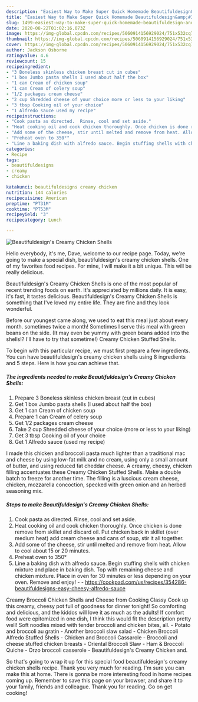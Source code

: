 ```yaml
---
description: "Easiest Way to Make Super Quick Homemade Beautifuldesign&amp;#39;s Creamy Chicken Shells"
title: "Easiest Way to Make Super Quick Homemade Beautifuldesign&amp;#39;s Creamy Chicken Shells"
slug: 1499-easiest-way-to-make-super-quick-homemade-beautifuldesign-and-39-s-creamy-chicken-shells
date: 2020-08-22T01:02:16.073Z
image: https://img-global.cpcdn.com/recipes/5060914156929024/751x532cq70/beautifuldesigns-creamy-chicken-shells-recipe-main-photo.jpg
thumbnail: https://img-global.cpcdn.com/recipes/5060914156929024/751x532cq70/beautifuldesigns-creamy-chicken-shells-recipe-main-photo.jpg
cover: https://img-global.cpcdn.com/recipes/5060914156929024/751x532cq70/beautifuldesigns-creamy-chicken-shells-recipe-main-photo.jpg
author: Jackson Osborne
ratingvalue: 4.6
reviewcount: 15
recipeingredient:
- "3 Boneless skinless chicken breast cut in cubes"
- "1 box Jumbo pasta shells I used about half the box"
- "1 can Cream of chicken soup"
- "1 can Cream of celery soup"
- "1/2 packages cream cheese"
- "2 cup Shredded cheese of your choice more or less to your liking"
- "3 tbsp Cooking oil of your choice"
- "1 Alfredo sauce used my recipe"
recipeinstructions:
- "Cook pasta as directed.  Rinse, cool and set aside."
- "Heat cooking oil and cook chicken thoroughly. Once chicken is done remove from skillet and discard oil. Put chicken back in skillet (over medium heat) add cream cheese and cans of soup, stir it all together."
- "Add some of the cheese, stir until melted and remove from heat. Allow to cool about 15 or 20 minutes."
- "Preheat oven to 350°"
- "Line a baking dish with alfredo sauce. Begin stuffing shells with chicken mixture and place in baking dish. Top with remaining cheese and chicken mixture. Place in oven for 30 minutes or less depending on your oven. Remove and enjoy!  https://cookpad.com/us/recipes/354286-beautifuldesigns-easy-cheesy-alfredo-sauce"
categories:
- Recipe
tags:
- beautifuldesigns
- creamy
- chicken

katakunci: beautifuldesigns creamy chicken 
nutrition: 144 calories
recipecuisine: American
preptime: "PT31M"
cooktime: "PT53M"
recipeyield: "3"
recipecategory: Lunch

---
```



![Beautifuldesign&#39;s Creamy Chicken Shells](https://img-global.cpcdn.com/recipes/5060914156929024/751x532cq70/beautifuldesigns-creamy-chicken-shells-recipe-main-photo.jpg)

Hello everybody, it's me, Dave, welcome to our recipe page. Today, we're going to make a special dish, beautifuldesign&#39;s creamy chicken shells. One of my favorites food recipes. For mine, I will make it a bit unique. This will be really delicious.

Beautifuldesign&#39;s Creamy Chicken Shells is one of the most popular of recent trending foods on earth. It's appreciated by millions daily. It is easy, it's fast, it tastes delicious. Beautifuldesign&#39;s Creamy Chicken Shells is something that I've loved my entire life. They are fine and they look wonderful.

Before our youngest came along, we used to eat this meal just about every month. sometimes twice a month! Sometimes I serve this meal with green beans on the side. (It may even be yummy with green beans added into the shells!? I&#39;ll have to try that sometime!) Creamy Chicken Stuffed Shells.


To begin with this particular recipe, we must first prepare a few ingredients. You can have beautifuldesign&#39;s creamy chicken shells using 8 ingredients and 5 steps. Here is how you can achieve that.

<!--inarticleads1-->

##### The ingredients needed to make Beautifuldesign&#39;s Creamy Chicken Shells:

1. Prepare 3 Boneless skinless chicken breast (cut in cubes)
1. Get 1 box Jumbo pasta shells (I used about half the box)
1. Get 1 can Cream of chicken soup
1. Prepare 1 can Cream of celery soup
1. Get 1/2 packages cream cheese
1. Take 2 cup Shredded cheese of your choice (more or less to your liking)
1. Get 3 tbsp Cooking oil of your choice
1. Get 1 Alfredo sauce (used my recipe)


I made this chicken and broccoli pasta much lighter than a traditional mac and cheese by using low-fat milk and no cream, using only a small amount of butter, and using reduced fat cheddar cheese. A creamy, cheesy, chicken filling accentuates these Creamy Chicken Stuffed Shells. Make a double batch to freeze for another time. The filling is a luscious cream cheese, chicken, mozzarella concoction, specked with green onion and an herbed seasoning mix. 

<!--inarticleads2-->

##### Steps to make Beautifuldesign&#39;s Creamy Chicken Shells:

1. Cook pasta as directed.  Rinse, cool and set aside.
1. Heat cooking oil and cook chicken thoroughly. Once chicken is done remove from skillet and discard oil. Put chicken back in skillet (over medium heat) add cream cheese and cans of soup, stir it all together.
1. Add some of the cheese, stir until melted and remove from heat. Allow to cool about 15 or 20 minutes.
1. Preheat oven to 350°
1. Line a baking dish with alfredo sauce. Begin stuffing shells with chicken mixture and place in baking dish. Top with remaining cheese and chicken mixture. Place in oven for 30 minutes or less depending on your oven. Remove and enjoy! -  - https://cookpad.com/us/recipes/354286-beautifuldesigns-easy-cheesy-alfredo-sauce


Creamy Broccoli Chicken Shells and Cheese from Cooking Classy Cook up this creamy, cheesy pot full of goodness for dinner tonight! So comforting and delicious, and the kiddos will love it as much as the adults! If comfort food were epitomized in one dish, I think this would fit the description pretty well! Soft noodles mixed with tender broccoli and chicken bites, all. - Potato and broccoli au gratin - Another broccoli slaw salad - Chicken Broccoli Alfredo Stuffed Shells - Chicken and Broccoli Cassarole - Broccoli and cheese stuffed chicken breasts - Oriental Broccoli Slaw - Ham &amp; Broccoli Quiche - Orzo broccoli casserole - Beautifuldesign&#39;s Creamy Chicken and. 

So that's going to wrap it up for this special food beautifuldesign&#39;s creamy chicken shells recipe. Thank you very much for reading. I'm sure you can make this at home. There is gonna be more interesting food in home recipes coming up. Remember to save this page on your browser, and share it to your family, friends and colleague. Thank you for reading. Go on get cooking!
